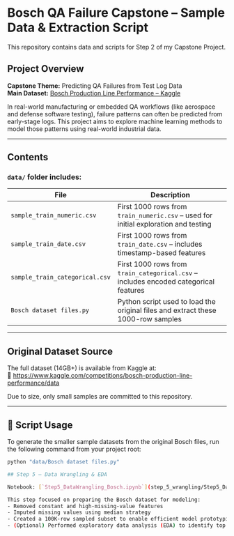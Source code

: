# Bosch QA Failure Capstone – Sample Data & Extraction Script

This repository contains data and scripts for Step 2 of my Capstone Project.

##  Project Overview

**Capstone Theme:** Predicting QA Failures from Test Log Data  
**Main Dataset:** [Bosch Production Line Performance – Kaggle](https://www.kaggle.com/competitions/bosch-production-line-performance/data)

In real-world manufacturing or embedded QA workflows (like aerospace and defense software testing), failure patterns can often be predicted from early-stage logs. 
This project aims to explore machine learning methods to model those patterns using real-world industrial data.

---

## Contents

### `data/` folder includes:

| File | Description |
|------|-------------|
| `sample_train_numeric.csv` | First 1000 rows from `train_numeric.csv` – used for initial exploration and testing |
| `sample_train_date.csv` | First 1000 rows from `train_date.csv` – includes timestamp-based features |
| `sample_train_categorical.csv` | First 1000 rows from `train_categorical.csv` – includes encoded categorical features |
| `Bosch dataset files.py` | Python script used to load the original files and extract these 1000-row samples |

---

## Original Dataset Source

The full dataset (14GB+) is available from Kaggle at:  
🔗 https://www.kaggle.com/competitions/bosch-production-line-performance/data

Due to size, only small samples are committed to this repository.

---

## 🔧 Script Usage

To generate the smaller sample datasets from the original Bosch files, run the following command from your project root:

```bash
python "data/Bosch dataset files.py"

## Step 5 – Data Wrangling & EDA

Notebook: [`Step5_DataWrangling_Bosch.ipynb`](step_5_wrangling/Step5_DataWrangling_Bosch.ipynb)

This step focused on preparing the Bosch dataset for modeling:
- Removed constant and high-missing-value features
- Imputed missing values using median strategy
- Created a 100K-row sampled subset to enable efficient model prototyping
- (Optional) Performed exploratory data analysis (EDA) to identify top features correlated with QA failures
